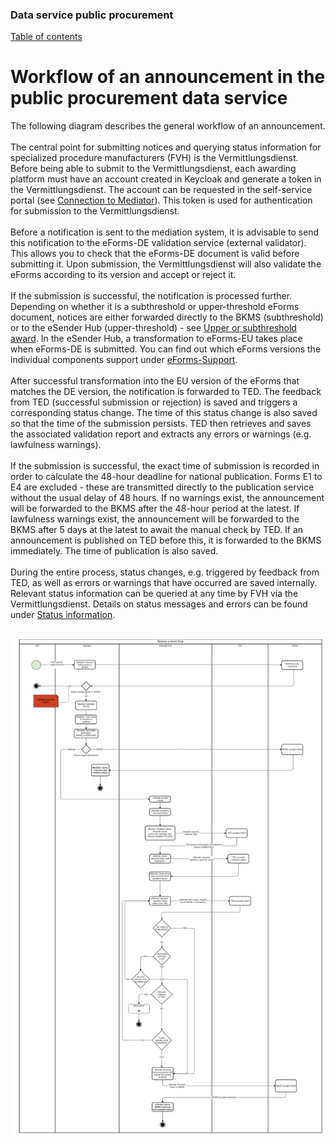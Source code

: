 ### Data service public procurement
[Table of contents](/documentation/documentation.md)
<br>

# Workflow of an announcement in the public procurement data service

The following diagram describes the general workflow of an announcement.
<br><br>
The central point for submitting notices and querying status information for specialized procedure manufacturers (FVH) is the Vermittlungsdienst. Before being able to submit to the Vermittlungsdienst, each awarding platform must have an account created in Keycloak and generate a token in the Vermittlungsdienst. The account can be requested in the self-service portal (see [Connection to Mediator](/documentation/Connection_to_mediator.md)). This token is used for authentication for submission to the Vermittlungsdienst.
<br><br>
Before a notification is sent to the mediation system, it is advisable to send this notification to the eForms-DE validation service (external validator). This allows you to check that the eForms-DE document is valid before submitting it. Upon submission, the Vermittlungsdienst will also validate the eForms according to its version and accept or reject it.
<br><br>
If the submission is successful, the notification is processed further. Depending on whether it is a subthreshold or upper-threshold eForms document, notices are either forwarded directly to the BKMS (subthreshold) or to the eSender Hub (upper-threshold) - see [Upper or subthreshold award](/documentation/Upper-or_lower-threshold-award.md). In the eSender Hub, a transformation to eForms-EU takes place when eForms-DE is submitted. You can find out which eForms versions the individual components support under [eForms-Support](/documentation/eForms_support.md).
<br><br>
After successful transformation into the EU version of the eForms that matches the DE version, the notification is forwarded to TED. The feedback from TED (successful submission or rejection) is saved and triggers a corresponding status change. The time of this status change is also saved so that the time of the submission persists. TED then retrieves and saves the associated validation report and extracts any errors or warnings (e.g. lawfulness warnings).
<br><br>
If the submission is successful, the exact time of submission is recorded in order to calculate the 48-hour deadline for national publication. Forms E1 to E4 are excluded - these are transmitted directly to the publication service without the usual delay of 48 hours. If no warnings exist, the announcement will be forwarded to the BKMS after the 48-hour period at the latest. If lawfulness warnings exist, the announcement will be forwarded to the BKMS after 5 days at the latest to await the manual check by TED. If an announcement is published on TED before this, it is forwarded to the BKMS immediately. The time of publication is also saved.
<br><br>
During the entire process, status changes, e.g. triggered by feedback from TED, as well as errors or warnings that have occurred are saved internally. Relevant status information can be queried at any time by FVH via the Vermittlungsdienst. Details on status messages and errors can be found under [Status information](documentation\Status_information.md).
<br><br>

![Workflow diagram](/documentation/images/workflow_2.png)




